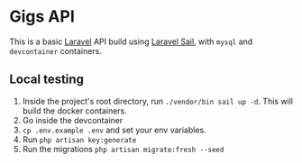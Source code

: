 # Gigs API
This is a basic [Laravel](https://laravel.com/) API build using [Laravel Sail](https://laravel.com/docs/9.x/sail), with ```mysql``` and ```devcontainer``` containers.

## Local testing
1. Inside the project's root directory, run ```./vendor/bin sail up -d```. This will build the docker containers.
2. Go inside the devcontainer
3. ```cp .env.example .env``` and set your env variables.
4. Run ```php artisan key:generate```
5. Run the migrations ```php artisan migrate:fresh --seed```
